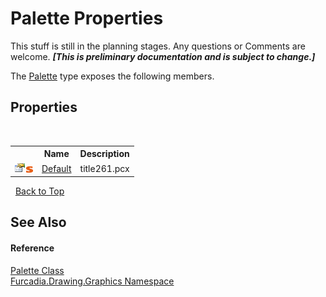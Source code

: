 # Palette Properties
This stuff is still in the planning stages. Any questions or Comments are welcome. _**\[This is preliminary documentation and is subject to change.\]**_

The <a href="T_Furcadia_Drawing_Graphics_Palette">Palette</a> type exposes the following members.


## Properties
&nbsp;<table><tr><th></th><th>Name</th><th>Description</th></tr><tr><td>![Public property](media/pubproperty.gif "Public property")![Static member](media/static.gif "Static member")</td><td><a href="P_Furcadia_Drawing_Graphics_Palette_Default">Default</a></td><td>
title261.pcx</td></tr></table>&nbsp;
<a href="#palette-properties">Back to Top</a>

## See Also


#### Reference
<a href="T_Furcadia_Drawing_Graphics_Palette">Palette Class</a><br /><a href="N_Furcadia_Drawing_Graphics">Furcadia.Drawing.Graphics Namespace</a><br />